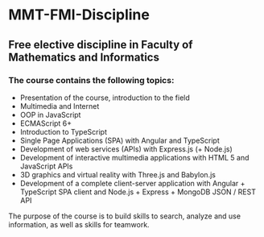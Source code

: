 # MMT-FMI-Discipline

## Free elective discipline in Faculty of Mathematics and Informatics

### The course contains the following topics:
- Presentation of the course, introduction to the field
- Multimedia and Internet
- OOP in JavaScript
- ECMAScript 6+
- Introduction to TypeScript
- Single Page Applications (SPA) with Angular and TypeScript
- Development of web services (APIs) with Express.js (+ Node.js)
- Development of interactive multimedia applications with HTML 5 and JavaScript APIs
- 3D graphics and virtual reality with Three.js and Babylon.js
- Development of a complete client-server application with Angular + TypeScript SPA client and Node.js + Express + MongoDB JSON / REST API

The purpose of the course is to  build skills to search, analyze and use information, as well as skills for teamwork.
